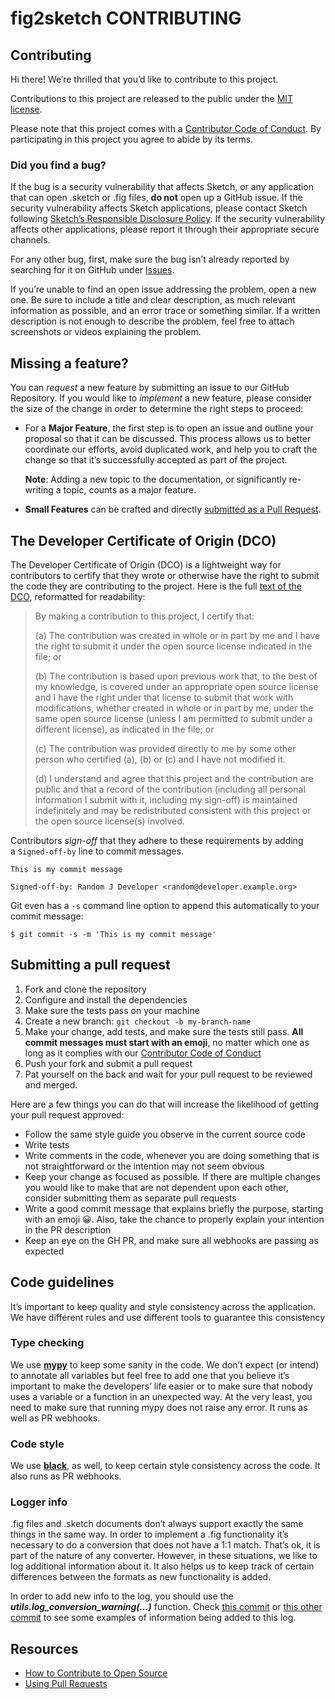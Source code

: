 # fig2sketch CONTRIBUTING

## Contributing

Hi there! We’re thrilled that you’d like to contribute to this project.

Contributions to this project are released to the public under the [MIT license](LICENSE).

Please note that this project comes with a [Contributor Code of Conduct](CODE_OF_CONDUCT.md). By participating in this project you agree to abide by its terms.

### Did you find a bug?

If the bug is a security vulnerability that affects Sketch, or any application that can open .sketch or .fig files, **do not** open up a GitHub issue. If the security vulnerability affects Sketch applications, please contact Sketch following [Sketch’s Responsible Disclosure Policy](https://www.sketch.com/security/disclosure/). If the security vulnerability affects other applications, please report it through their appropriate secure channels.

For any other bug, first, make sure the bug isn’t already reported by searching for it on GitHub under [Issues](https://github.com/sketch-hq/fig2sketch/issues).

If you’re unable to find an open issue addressing the problem, open a new one. Be sure to include a title and clear description, as much relevant information as possible, and an error trace or something similar. If a written description is not enough to describe the problem, feel free to attach screenshots or videos explaining the problem.

## Missing a feature?

You can *request* a new feature by submitting an issue to our GitHub Repository. If you would like to *implement* a new feature, please consider the size of the change in order to determine the right steps to proceed:

- For a **Major Feature**, the first step is to open an issue and outline your proposal so that it can be discussed. This process allows us to better coordinate our efforts, avoid duplicated work, and help you to craft the change so that it’s successfully accepted as part of the project.
    
    **Note**: Adding a new topic to the documentation, or significantly re-writing a topic, counts as a major feature.
    
- **Small Features** can be crafted and directly [submitted as a Pull Request](about:blank#submitting-a-pull-request).

## The Developer Certificate of Origin (DCO)

The Developer Certificate of Origin (DCO) is a lightweight way for contributors to certify that they wrote or otherwise have the right to submit the code they are contributing to the project. Here is the full [text of the DCO](https://developercertificate.org/), reformatted for readability:

> By making a contribution to this project, I certify that:
> 
> 
> (a) The contribution was created in whole or in part by me and I have the right to submit it under the open source license indicated in the file; or
> 
> (b) The contribution is based upon previous work that, to the best of my knowledge, is covered under an appropriate open source license and I have the right under that license to submit that work with modifications, whether created in whole or in part by me, under the same open source license (unless I am permitted to submit under a different license), as indicated in the file; or
> 
> (c) The contribution was provided directly to me by some other person who certified (a), (b) or (c) and I have not modified it.
> 
> (d) I understand and agree that this project and the contribution are public and that a record of the contribution (including all personal information I submit with it, including my sign-off) is maintained indefinitely and may be redistributed consistent with this project or the open source license(s) involved.
> 

Contributors *sign-off* that they adhere to these requirements by adding a `Signed-off-by` line to commit messages.

```
This is my commit message

Signed-off-by: Random J Developer <random@developer.example.org>
```

Git even has a `-s` command line option to append this automatically to your commit message:

```
$ git commit -s -m 'This is my commit message'
```

## Submitting a pull request

1. Fork and clone the repository
2. Configure and install the dependencies
3. Make sure the tests pass on your machine
4. Create a new branch: `git checkout -b my-branch-name`
5. Make your change, add tests, and make sure the tests still pass. **All commit messages must start with an emoji**, no matter which one as long as it complies with our [Contributor Code of Conduct](CODE_OF_CONDUCT.md)
6. Push your fork and submit a pull request
7. Pat yourself on the back and wait for your pull request to be reviewed and merged.

Here are a few things you can do that will increase the likelihood of getting your pull request approved:

- Follow the same style guide you observe in the current source code
- Write tests
- Write comments in the code, whenever you are doing something that is not straightforward or the intention may not seem obvious
- Keep your change as focused as possible. If there are multiple changes you would like to make that are not dependent upon each other, consider submitting them as separate pull requests
- Write a good commit message that explains briefly the purpose, starting with an emoji 😀. Also, take the chance to properly explain your intention in the PR description
- Keep an eye on the GH PR, and make sure all webhooks are passing as expected

## Code guidelines

It’s important to keep quality and style consistency across the application. We have different rules and use different tools to guarantee this consistency

### Type checking

We use [**mypy**](http://mypy-lang.org/) to keep some sanity in the code. We don’t expect (or intend) to annotate all variables but feel free to add one that you believe it’s important to make the developers’ life easier or to make sure that nobody uses a variable or a function in an unexpected way. At the very least, you need to make sure that running mypy does not raise any error. It runs as well as PR webhooks.

### Code style

We use [**black**](https://github.com/psf/black), as well, to keep certain style consistency across the code. It also runs as PR webhooks.

### Logger info

.fig files and .sketch documents don’t always support exactly the same things in the same way. In order to implement a .fig functionality it’s necessary to do a conversion that does not have a 1:1 match. That’s ok, it is part of the nature of any converter. However, in these situations, we like to log additional information about it. It also helps us to keep track of certain differences between the formats as new functionality is added.

In order to add new info to the log, you should use the ***utils.log_conversion_warning(…)*** function. Check [this commit](https://github.com/sketch-hq/fig2sketch/commit/eb5dc8daf383c1ffac428f213805b5517ceced03) or [this other commit](https://github.com/sketch-hq/fig2sketch/commit/538ce269a97955f8884f3d7bf8a9b0e1fcabe38b) to see some examples of information being added to this log.

## Resources

- [How to Contribute to Open Source](https://opensource.guide/how-to-contribute/)
- [Using Pull Requests](https://help.github.com/articles/about-pull-requests/)